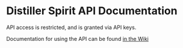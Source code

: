 # Distiller Spirit API Documentation

API access is restricted, and is granted via API keys.

Documentation for using the API can be found [in the Wiki](https://github.com/DrinkDistiller/api-docs/wiki)
